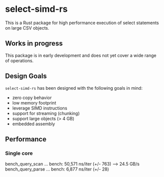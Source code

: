 # select-simd-rs

This is a Rust package for high performance execution of select statements on large CSV objects.

## Works in progress

This package is in early development and does not yet cover a wide range of operations.

## Design Goals

`select-simd-rs` has been designed with the following goals in mind:

- zero copy behavior
- low memory footprint
- leverage SIMD instructions
- support for streaming (chunking)
- support large objects (> 4 GB)
- embedded assembly

## Performance

### Single core

bench_query_scan ... bench:      50,571 ns/iter (+/- 763) --> 24.5 GB/s
bench_query_parse ... bench:      6,877 ns/iter (+/- 28)